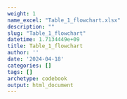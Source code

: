 ```yaml
---
weight: 1
name_excel: "Table_1_flowchart.xlsx"
description: ""
slug: "Table_1_flowchart"
datetime: 1.7134449e+09
title: Table_1_flowchart
author: ''
date: '2024-04-18'
categories: []
tags: []
archetype: codebook
output: html_document
---
```


<div class="tabcontent"></div>
